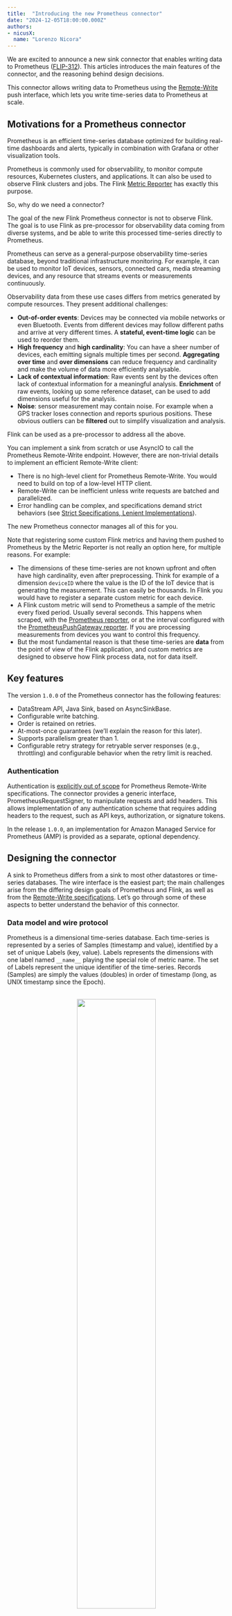 ```yaml
---
title:  "Introducing the new Prometheus connector"
date: "2024-12-05T18:00:00.000Z"
authors:
- nicusX:
  name: "Lorenzo Nicora"
---
```



We are excited to announce a new sink connector that enables writing data to Prometheus ([FLIP-312](https://cwiki.apache.org/confluence/display/FLINK/FLIP-312:+Prometheus+Sink+Connector)). This articles introduces the main features of the connector, and the reasoning behind design decisions.

This connector allows writing data to Prometheus using the [Remote-Write](https://prometheus.io/docs/specs/remote_write_spec/) push interface, which lets you write time-series data to Prometheus at scale.

## Motivations for a Prometheus connector

Prometheus is an efficient time-series database optimized for building real-time dashboards and alerts, typically in combination with Grafana or other visualization tools.

Prometheus is commonly used for observability, to monitor compute resources, Kubernetes clusters, and applications. It can also be used to observe Flink clusters and jobs. The Flink [Metric Reporter](https://nightlies.apache.org/flink/flink-docs-master/docs/deployment/metric_reporters/#prometheus) has exactly this purpose.

So, why do we need a connector?

The goal of the new Flink Prometheus connector is not to observe Flink. The goal is to use Flink as pre-processor for observability data coming from diverse systems, and be able to write this processed time-series directly to Prometheus.

Prometheus can serve as a general-purpose observability time-series database, beyond traditional infrastructure monitoring. For example, it can be used to monitor IoT devices, sensors, connected cars, media streaming devices, and any resource that streams events or measurements continuously.

Observability data from these use cases differs from metrics generated by compute resources. They present additional challenges:
* **Out-of-order events**: Devices may be connected via mobile networks or even Bluetooth. Events from different devices may follow different paths and arrive at very different times. A **stateful, event-time logic** can be used to reorder them.
* **High frequency** and **high cardinality**: You can have a sheer number of devices, each emitting signals multiple times per second. **Aggregating over time** and **over dimensions** can reduce frequency and cardinality and make the volume of data more efficiently analysable.
* **Lack of contextual information**: Raw events sent by the devices often lack of contextual information for a meaningful analysis. **Enrichment** of raw events, looking up some reference dataset, can be used to add dimensions useful for the analysis.
* **Noise**: sensor measurement may contain noise. For example when a GPS tracker loses connection and reports spurious positions. These obvious outliers can be **filtered** out to simplify visualization and analysis.

Flink can be used as a pre-processor to address all the above. 

You can implement a sink from scratch or use AsyncIO to call the Prometheus Remote-Write endpoint. However, there are non-trivial details to implement an efficient Remote-Write client:
* There is no high-level client for Prometheus Remote-Write. You would need to build on top of a low-level HTTP client.
* Remote-Write can be inefficient unless write requests are batched and parallelized.
* Error handling can be complex, and specifications demand strict behaviors (see [Strict Specifications, Lenient Implementations](#strict-specifications-lenient-implementations)).

The new Prometheus connector manages all of this for you.

Note that registering some custom Flink metrics and having them pushed to Prometheus by the Metric Reporter is not really an option here, for multiple reasons. For example:
* The dimensions of these time-series are not known upfront and often have high cardinality, even after preprocessing. Think for example of a dimension `deviceID` where the value is the ID of the IoT device that is generating the measurement. This can easily be thousands. In Flink you would have to register a separate custom metric for each device.
* A Flink custom metric will send to Prometheus a sample of the metric every fixed period. Usually several seconds. This happens when scraped, with the [Prometheus reporter](https://nightlies.apache.org/flink/flink-docs-master/docs/deployment/metric_reporters/#prometheus), or at the interval configured with the [PrometheusPushGateway reporter](https://nightlies.apache.org/flink/flink-docs-master/docs/deployment/metric_reporters/#prometheuspushgateway). If you are processing measurements from devices you want to control this frequency.
* But the most fundamental reason is that these time-series are **data** from the point of view of the Flink application, and custom metrics are designed to observe how Flink process data, not for data itself.


## Key features

The version `1.0.0` of the Prometheus connector has the following features:

* DataStream API, Java Sink, based on AsyncSinkBase.
* Configurable write batching.
* Order is retained on retries.
* At-most-once guarantees (we’ll explain the reason for this later).
* Supports parallelism greater than 1.
* Configurable retry strategy for retryable server responses (e.g., throttling) and configurable behavior when the retry limit is reached.

### Authentication

Authentication is [explicitly out of scope](https://prometheus.io/docs/specs/remote_write_spec/#out-of-scope) for Prometheus Remote-Write specifications.
The connector provides a generic interface, PrometheusRequestSigner, to manipulate requests and add headers. This allows implementation of any authentication scheme that requires adding headers to the request, such as API keys, authorization, or signature tokens.

In the release `1.0.0`, an implementation for Amazon Managed Service for Prometheus (AMP) is provided as a separate, optional dependency.

## Designing the connector

A sink to Prometheus differs from a sink to most other datastores or time-series databases. The wire interface is the easiest part; the main challenges arise from the differing design goals of Prometheus and Flink, as well as from the [Remote-Write specifications](https://prometheus.io/docs/specs/remote_write_spec/). Let’s go through some of these aspects to better understand the behavior of this connector.

### Data model and wire protocol

Prometheus is a dimensional time-series database. Each time-series is represented by a series of Samples (timestamp and value), identified by a set of unique Labels (key, value). Labels represents the dimensions with one label named `__name__` playing the special role of metric name. The set of Labels represent the unique identifier of the time-series. Records (Samples) are simply the values (doubles) in order of timestamp (long, as UNIX timestamp since the Epoch).

<center>
<br/>
<img src="/img/blog/2024-12-05-introducing-new-prometheus-connector/prometheus-data-model.png" width="60%"/>
<br/>
Fig. 1 - Logical data model of the Prometheus TSDB.
</center>

The wire-protocol payload defined by the [Remote-Write specifications](https://prometheus.io/docs/specs/remote_write_spec/) allows batching in a single write request datapoints (samples) from multiple time-series, and multiple samples for each time-series. This the Protobuf definition of the single method exposed by the interface:

```
func Send(WriteRequest)

message WriteRequest {
  repeated TimeSeries timeseries = 1;
  // [...]
}

message TimeSeries {
  repeated Label labels   = 1;
  repeated Sample samples = 2;
}

message Label {
  string name  = 1;
  string value = 2;
}

message Sample {
  double value    = 1;
  int64 timestamp = 2;
}
```

The POST payload is serialized as Protobuf 3, compressed with [Snappy](https://github.com/google/snappy).

### Specifications constraints

Specifications do not impose any constraints on repeating `TimeSeries` with the same set of `Label`, but it does require strict ordering of `Sample` belonging to the same time-series (by `timestamp`) and `Label` in a single `TimeSeries` (by name).

{{< hint info >}}
The term "time-series" is overloaded, referring to both:
1. A unique series of samples in the datastore, identified by a unique set of labels,
    and
2. `TimeSeries` as a block of the `WriteRequest`.

The two concepts are obviously related, but a `WriteRequest` may contain multiple `TimeSeries` elements referring to the same datastore *time-series*.
{{< /hint >}}

### Prometheus design principles vs Flink design principles

Flink is designed with a consistency-first approach. By default, any unexpected error causes the streaming job to fail and restart from the last checkpoint.

In contrast, Prometheus is designed with an availability-first approach, prioritizing fast ingestion over strict consistency. When a write request contains malformed entries, the entire request must be discarded and not retried. If you retry, Prometheus will keep rejecting your write, so there is no point doing it. 
Additionally, samples belonging to the same time series (with the same dimensions or labels) must be written in strict timestamp order.

You may have already spotted the issue: any malformed or out-of-order samples can act as a “poison pill” unless you drop the offending request and proceed.

### Strict specifications, lenient implementations

The [Remote-Write specifications](https://prometheus.io/docs/specs/remote_write_spec/) are very strict regarding the [ordering of `Labels`](https://prometheus.io/docs/specs/remote_write_spec/#labels) within a request, the [ordering of `Samples`](https://prometheus.io/docs/specs/remote_write_spec/#ordering) belonging to the same time-series, and preventing from [retrying rejected requests](https://prometheus.io/docs/specs/remote_write_spec/#retries-backoff).

However, many Prometheus backend implementations are more lenient. They may support a limited, configurable out-of-order time window and may not enforce strict label ordering as long as other rules are followed.

As a result, a connector that strictly enforces the Remote-Write specifications may limit the user’s flexibility compared to what their specific Prometheus implementation allows.

### Error-handling and guarantees

As we have seen, the Remote-Write specifications require that certain rejected writes—specifically those related to malformed and out-of-order samples (typically 400 responses)—must not be retried. The connector has no choice but to discard the entire offending request and continue with the next record. The specifications do not define a standard response format, and there is no reliable way to automatically identify and selectively discard the offending samples.

The connector itself does not introduce out-of-order writes. Also, a `KeySelector` is provided to keyBy the stream sent to the connector to ensure the input order is not lost. Upstream of this point partitioning data correctly, identifying and resolving out-of-order data. See [User’s responsibilities](#users-responsibilities), below.

For this reason, this is an *at-most-once* connector.

If data loss is unavoidable, the best the connector can do is to make data loss very evident to the user. Each time a request is dropped, a `WARN` log is emitted, containing the endpoint’s response (which provides an indication of the issue) and incrementing counters for the number of dropped samples and requests.

Not that, when the job restarts from checkpoints, some duplicate writes inevitably happen and they are discarded. As a user, you can safely ignore them.


### Scaling writes: batching, parallelizing, and ordering

There are two ways to scale write throughput to Prometheus: batching multiple samples into a single write request and parallelizing the writes.

Parallelizing poses challenges due to the ordering requirements imposed by Prometheus. You must ensure that all samples belonging to the same time series (defined as records with an identical set of labels) are written by the same thread. 

Additionally, max inflight request is fixed to 1 for the underlying Async Sink.

Otherwise, you risk accidental out-of-order writes, even if your data is initially in order.
The connector handles this by ensuring that writes are never retried asynchronously. However, it is the user’s responsibility to partition the data before reaching the sink to preserve the correct order.

### User’s responsibilities

As always, giving users more control also brings more responsibility. Since the actual ordering constraints depend on the specific Prometheus backend implementation, the connector grants users the freedom (and the responsibility) to ensure they are sending valid data.

If the data is invalid, Prometheus will reject the write request, and the Flink job will continue. Logs and metrics will indicate that something is wrong.

In particular, it is the user’s responsibility to correctly partition the data within the Flink application and upstream so that the order per time series is maintained. Failing to do so will result in some data being dropped.
That said, dropping a few data points is generally not an issue for observability use cases (if your use case requires zero data loss, you should probably consider a different time-series database). Additionally, we’ve observed that some Prometheus backends may occasionally drop writes, even when they are rigorously sent in order—especially when writing at high parallelism and pushing throughput to the limits of the backend resources.

## Testing the connector 

Testing the connector posed some interesting challenges. Beyond typical unit test coverage, we implemented several “integration tests” to examine the stack of the error handler, retry policy, and HTTP client together. However, the most challenging aspect was testing behavior under error conditions and at scale. We quickly realized there was no simple way to test many of these error conditions automatically using a containerized Prometheus, especially not at scale.

We decided to prioritize a manual testing plan, covering over 40 combinations of configurations and error conditions. We ran tests with Prometheus in Docker, and with Amazon Managed Service for Apache Flink and Amazon Managed Service for Prometheus to easily test at scale.

In particular, the unhappy scenarios that have been tested include:
* Malformed (label names violating the specifications), and out of order writes.
* Restart from savepoint and from checkpoint.
* Behavior under backpressure, simulated exceeding the destination Prometheus quota, letting the connector retrying forever after being throttled.
* Maximum number of retries is exceeded, also simulated via Prometheus throttling, but with a low maximum retries value. The connector behavior in this case is configurable, so both “fail” (job fails and restart) and “discard and continue” behaviors have been tested.
* Remote-write endpoint is not reachable.
* Remote-write authentication fails.
* Inconsistent configuration, such as (numeric) parameters outside the expected range.

To facilitate testing we created a data generator, a separate Flink application, capable of generating semi-random data and of introducing specific errors, like out-of-order samples. The generator can also produce a high volume of data for load and stress testing.  One aspect of the test harness requiring special attention was not losing ordering. For example, we used Kafka between the generator and the writer application. Kinesis was not an option due to its lack of strict ordering guarantees.

Finally, the connector was also stress-tested, writing up to 1,000,000 samples per second with 1,000,000 cardinality (distinct time-series). 1 million is where we stopped testing, not a limit of the connector itself. This throughput has been achieved with parallelism between 24 and 32, depending on the number of samples per input record. Obviously, your mileage may vary, depending on your Prometheus backend, the samples per record, and the number of dimensions.

## Future improvements

There are a couple of obvious improvements for future releases:
1. Table API/SQL support
2. Optional validation of input data

Both these features were considered for the first release, but excluded due to the challenges they would pose. Let's go through some of these considerations.

### Consideration about Table API /SQL interface

The structure of the record that Prometheus expects is hierarchical. A `TimeSeries` contains multiple `Labels` (key-value pairs, which essentially form the primary key of the record), and multiple `Samples`, which hold the actual measurement `value` and the `timestamps`. The maximum number of `Labels` depends on the Prometheus implementation, and a `TimeSeries` can have tens of `Labels`. Additionally, a single `TimeSeries` record can contain hundreds of `Samples`.

This type of structured record is not easily represented in a table abstraction. 

A user-friendly Table API implementation would require flattening this structure, imposing a reasonable limit on the number of `Labels`, and including only a single `Sample` per record. While this does not prevent the sink from batching multiple records into a single write request, it would limit user flexibility and scalability.

### Considerations about data validation

Data validation would be a convenient feature, allowing to discard or send to a "dead letter queue" invalid records, before the sink attempts the write request that would be rejected by Prometheus. This would reduce data loss in case of malformed data, because Prometheus rejects the entire write request (the batch) regardless of the number of offending records.

However, validating well-formed input would come with a significant performance cost. It would require checking every `Label` with a regular expression, and checking the ordering of the list of `Labels`, on every single input record.

Additionally, checking `Sample` ordering in the sink would not allow reordering, unless you introduce some form of longer windowing that would inevitably increase latency. If latency is not a problem, some form of reordering can be implemented by the user, upstream of the connector.


## List of Contributors

Lorenzo Nicora, Hong Teoh, Francisco Morillo, Karthi Thyagarajan
